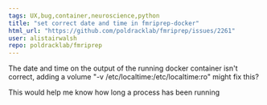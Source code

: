 ```yaml
---
tags: UX,bug,container,neuroscience,python
title: "set correct date and time in fmriprep-docker"
html_url: "https://github.com/poldracklab/fmriprep/issues/2261"
user: alistairwalsh
repo: poldracklab/fmriprep
---
```


<!--
For your feature request, include the following:
------------------------
What would you like changed/added and why?
What would be the benefit? Does the change make something easier to use?
-->
The date and time on the output of the running docker container isn't correct, adding a volume "-v /etc/localtime:/etc/localtime:ro" might fix this?

This would help me know how long a process has been running